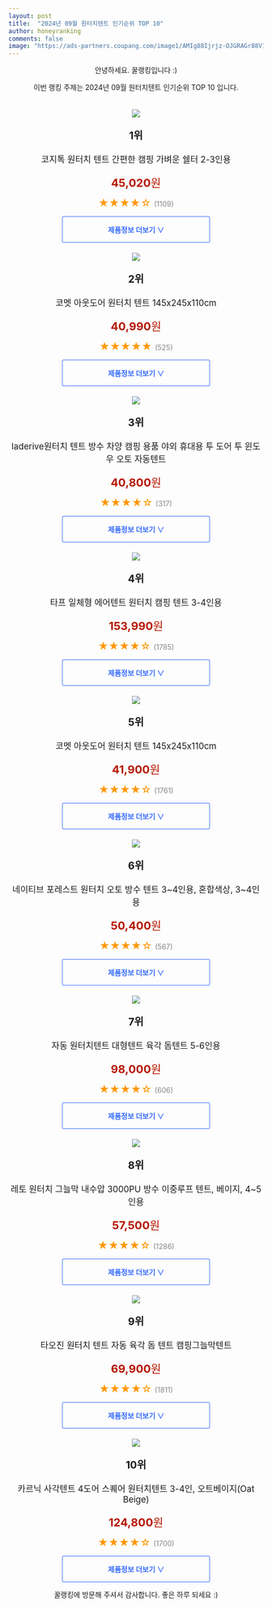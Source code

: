 ```yaml
---
layout: post
title:  "2024년 09월 원터치텐트 인기순위 TOP 10"
author: honeyranking
comments: false
image: "https://ads-partners.coupang.com/image1/AMIg88Ijrjz-OJGRAGr88V1q2_pgQsg7fgb_VjnORL7X6isUuk9-HopwtI3xN5w4-pRFa6pRyrhMZnA1ScLRCTOND9eMUp05e00akwnYASep8D1VU82GXlmN2P4hqYEZXPPfyvdw1zEccf7oRce269xJFmPhfItl64Pxdtr10jgp9TdsFsG4pQRSGsg_d-Vn-oh6ERLbeVboC2N7ufiy5WJPODPp5WiY0U1VDUI2NJW7rURRbkdnJ1lOOtZKkEHy_za5b4FqFjzFxds3VB0YExb-r1Kb3nXrnheqMYS5KGeHaqoeV-rMlpccLJBXuA=="
---
```

<p style="text-align: center;">안녕하세요. 꿀랭킹입니다 :)</p>
<p style="text-align: center;">이번 랭킹 주제는 2024년 09월 원터치텐트 인기순위 TOP 10 입니다.</p><center><img src="https://ads-partners.coupang.com/image1/AMIg88Ijrjz-OJGRAGr88V1q2_pgQsg7fgb_VjnORL7X6isUuk9-HopwtI3xN5w4-pRFa6pRyrhMZnA1ScLRCTOND9eMUp05e00akwnYASep8D1VU82GXlmN2P4hqYEZXPPfyvdw1zEccf7oRce269xJFmPhfItl64Pxdtr10jgp9TdsFsG4pQRSGsg_d-Vn-oh6ERLbeVboC2N7ufiy5WJPODPp5WiY0U1VDUI2NJW7rURRbkdnJ1lOOtZKkEHy_za5b4FqFjzFxds3VB0YExb-r1Kb3nXrnheqMYS5KGeHaqoeV-rMlpccLJBXuA==" style="margin-top:20px" /></center><p style="text-align: center; font-size: 20px"><b>1위</b></p><p style="text-align: center; font-size: 17px">코지톡 원터치 텐트 간편한 캠핑 가벼운 쉘터 2-3인용</p><p style="text-align: center;"><span style="color: #b61800; font-size: 22px;"><b>45,020</b>원</span></p><p style="text-align: center;"><span style="color: #ff9600; font-size: 20px;">★★★★☆ </span><span style="color: #878787;">(1109)</span></p><center><a href="https://link.coupang.com/re/AFFSDP?lptag=AF3899140&subid=honeyrank&pageKey=8079261408&itemId=22773213225&vendorItemId=90115209906&traceid=V0-153-a7747204493e1800&clickBeacon=91ab9040-6ec4-11ef-b5f5-f467b0b199c6%7E3&requestid=20240910010000742142436985&token=31850C%7CMIXED"><div style="font-size: 14px; display: inline-block; padding: 15px 90px; color: #346aff; border-radius: 2px; border: 1px solid #346aff; cursor: pointer;"><b>제품정보 더보기 &or;</b></div></a></center><center><img src="https://ads-partners.coupang.com/image1/urE2EMGa1uK6aq2BuvqOOPhpzCIiQy9PfcvrzdqlIj5B4PR9rsaVoiNux_Vl5vk4ny_ZAcVd8jtnNuPBkcsAorZu4UB4hOExnE6X-cG03Y64z-5BqJ0iAnQtEtOzEAIHKBIdyANoFgGUNyHa4ALw72_JtDNvWuWxJxITOk5rotnqy0SGyvzaLy0rjo-p_mwcYxhsNhzBfBVnkegWwrlm9cC_siJnbwBerpkkhP-KPMHG3zH4UyuC8MIndi6th56J1ei8a_fqgHXLJmK16F-RejDMcDNKXNtt6wfg3A==" style="margin-top:20px" /></center><p style="text-align: center; font-size: 20px"><b>2위</b></p><p style="text-align: center; font-size: 17px">코멧 아웃도어 원터치 텐트 145x245x110cm</p><p style="text-align: center;"><span style="color: #b61800; font-size: 22px;"><b>40,990</b>원</span></p><p style="text-align: center;"><span style="color: #ff9600; font-size: 20px;">★★★★★ </span><span style="color: #878787;">(525)</span></p><center><a href="https://link.coupang.com/re/AFFSDP?lptag=AF3899140&subid=honeyrank&pageKey=5151651402&itemId=15279952989&vendorItemId=82500447736&traceid=V0-153-45cd38bc56dbfdda&requestid=20240910010000742142436985&token=31850C%7CMIXED"><div style="font-size: 14px; display: inline-block; padding: 15px 90px; color: #346aff; border-radius: 2px; border: 1px solid #346aff; cursor: pointer;"><b>제품정보 더보기 &or;</b></div></a></center><center><img src="https://ads-partners.coupang.com/image1/aTOcPBeE9vXJpeWVaZ_Mqyh_8hHaEcCq2EwYWr1rLa6IuTfnarctXKcm-L66SP7g4p_PdryN5M4rjU_zqGWLamI1lOj-IVeXJ-M96SmXqUS2Lo1aiRchhsjo9K2eeOsN04uad1OGPmXKmB_Tf2mHEaYcqXX8H5ciY7zsrEKZUkjj7uTNhq3dNeZyFF1fXavSSlUEDoBltVjtIMUtKIdJbCoIyLVRfA651lBeqRA_R_RlQ32iVlUc5iyfSx-gnMt7mT2k638SN6JKDCoiMTNzqE-HzVOjTgFKmYviuOVr9A4zIwMRP-GO7b3u" style="margin-top:20px" /></center><p style="text-align: center; font-size: 20px"><b>3위</b></p><p style="text-align: center; font-size: 17px">laderive원터치 텐트 방수 차양 캠핑 용품  야외 휴대용 투 도어 투 윈도우 오토 자동텐트</p><p style="text-align: center;"><span style="color: #b61800; font-size: 22px;"><b>40,800</b>원</span></p><p style="text-align: center;"><span style="color: #ff9600; font-size: 20px;">★★★★☆ </span><span style="color: #878787;">(317)</span></p><center><a href="https://link.coupang.com/re/AFFSDP?lptag=AF3899140&subid=honeyrank&pageKey=8172002405&itemId=23343330925&vendorItemId=90374771834&traceid=V0-153-d70e067cf43d330e&requestid=20240910010000742142436985&token=31850C%7CMIXED"><div style="font-size: 14px; display: inline-block; padding: 15px 90px; color: #346aff; border-radius: 2px; border: 1px solid #346aff; cursor: pointer;"><b>제품정보 더보기 &or;</b></div></a></center><center><img src="https://ads-partners.coupang.com/image1/6fNliKx5tnrY5_g16aAT1OC_j5JOr_CJRBtCYZfcHgijD5Na7hV-3xp1FHt0p5K1mssd4SMWaM_jZa9TeMp6HATbbLmRuL6YcZv4QNpI7w22jMGkqk_7OdHIIFd90Fp3Wxqu-2cHSDppS0AseKQSikAiN1swLWkOuaYLPamgWZfiNirqTKDMR3BY1W-5fPMe6gdEBkvNgwuith38FI-IA_sOFjeSDy-t8dLSgnbkB914p92kRugMAPh37wiodeU-2gyb3IfDCAhGQK-UuVahyAnBAULAJPYz7BeN3Z2oQCJBp02JXG9KCWxMVgFKaw==" style="margin-top:20px" /></center><p style="text-align: center; font-size: 20px"><b>4위</b></p><p style="text-align: center; font-size: 17px">타프 일체형 에어텐트 원터치 캠핑 텐트 3-4인용</p><p style="text-align: center;"><span style="color: #b61800; font-size: 22px;"><b>153,990</b>원</span></p><p style="text-align: center;"><span style="color: #ff9600; font-size: 20px;">★★★★☆ </span><span style="color: #878787;">(1785)</span></p><center><a href="https://link.coupang.com/re/AFFSDP?lptag=AF3899140&subid=honeyrank&pageKey=8283876438&itemId=23884319870&vendorItemId=90907155162&traceid=V0-153-982b1272ddf56e70&clickBeacon=91ab9040-6ec4-11ef-96e0-4e122179b159%7E3&requestid=20240910010000742142436985&token=31850C%7CMIXED"><div style="font-size: 14px; display: inline-block; padding: 15px 90px; color: #346aff; border-radius: 2px; border: 1px solid #346aff; cursor: pointer;"><b>제품정보 더보기 &or;</b></div></a></center><center><img src="https://ads-partners.coupang.com/image1/N-KgxDIW1-AaLDrSN78D01x80ZrLVD39y3wYUj05cs-ARwOQn8e9ZwRLfpjbapEOhV_6Ti-XsbocnbojSZakkk5abDLBiDz8nT0jX0XBAx5sGpx99QjVhlOJ3ziNafBTAk1_xtoNRjxb7r6fMtA34r8AQPqgaBihUSPlwCIJJTMj6hLzI9FGtaTgEaNSYqFGZFTJiDmfH4wqgcljNTy5svWUu3LNLJdGNW5OP-E_mXcpVbR0PUBhVddGNy2nEzlDshOslfOoawOJA-VyXMAAedpvaybUq6FEgQ==" style="margin-top:20px" /></center><p style="text-align: center; font-size: 20px"><b>5위</b></p><p style="text-align: center; font-size: 17px">코멧 아웃도어 원터치 텐트 145x245x110cm</p><p style="text-align: center;"><span style="color: #b61800; font-size: 22px;"><b>41,900</b>원</span></p><p style="text-align: center;"><span style="color: #ff9600; font-size: 20px;">★★★★☆ </span><span style="color: #878787;">(1761)</span></p><center><a href="https://link.coupang.com/re/AFFSDP?lptag=AF3899140&subid=honeyrank&pageKey=5151651402&itemId=7079431971&vendorItemId=74371426349&traceid=V0-153-45cd38bc56dbfdda&requestid=20240910010000742142436985&token=31850C%7CMIXED"><div style="font-size: 14px; display: inline-block; padding: 15px 90px; color: #346aff; border-radius: 2px; border: 1px solid #346aff; cursor: pointer;"><b>제품정보 더보기 &or;</b></div></a></center><center><img src="https://ads-partners.coupang.com/image1/blZJaLD_b14zLyYibs5v09PXB_zXhFh3X4JaKM2rG9yuC6xeMpwmFa0LjIzSYJUF5MA8Sr4E685dMmRevFRn3upNQXfs9MteodvlpEtVSqBIiJCQHq8zrngNu1sLEnZe12c76TAQJdP82IKElX62zha0vBoRhYhWuT6j9hv6NKYdULzF4S3m_c-vCNe9RGIu18gw6sw3XPR296pnhts2NjBT8E9bwNLNHCLStcll9-baHQFrlteKMK3i6zthOjjVohv9Ly0DLWfl4aMTsDpMiU0YhzkIh73kp3MUKli8rNW4m3COi68T8bYZ_cI6WAI=" style="margin-top:20px" /></center><p style="text-align: center; font-size: 20px"><b>6위</b></p><p style="text-align: center; font-size: 17px">네이티브 포레스트 원터치 오토 방수 텐트 3~4인용, 혼합색상, 3~4인용</p><p style="text-align: center;"><span style="color: #b61800; font-size: 22px;"><b>50,400</b>원</span></p><p style="text-align: center;"><span style="color: #ff9600; font-size: 20px;">★★★★☆ </span><span style="color: #878787;">(567)</span></p><center><a href="https://link.coupang.com/re/AFFSDP?lptag=AF3899140&subid=honeyrank&pageKey=7608049389&itemId=20142397910&vendorItemId=87682484030&traceid=V0-153-dad6a322edbcc5b9&clickBeacon=91abb750-6ec4-11ef-a782-02f1b521c4a3%7E3&requestid=20240910010000742142436985&token=31850C%7CMIXED"><div style="font-size: 14px; display: inline-block; padding: 15px 90px; color: #346aff; border-radius: 2px; border: 1px solid #346aff; cursor: pointer;"><b>제품정보 더보기 &or;</b></div></a></center><center><img src="https://ads-partners.coupang.com/image1/qAT1-m8nuxY-RPPhqAkNRsvxCez-aULRFhJipgLhPowDXkK9tTSQPyroVyBVwMk8RogVTUolOUcpGTd0eGig4eMCXNu5OKxwsERW1mhBhfdR5l-Xn0uunW1lXuFn2QwphnP0fv1qitETU6n9gemwRzpzIkjMb93LIU8bDg2DUlPBGHlqD3NOWFueulxSxClW55Vs3pnYo0b68kljsd4QX8phVs78Uksfo_vrPaPp-qno_sef25-9WOdEJhSu4tNGX5l8zD_uI3M9Kzioki7Yte81_TPsai36rPY-LUlFVOSkMCvmtNgekr5Hlw==" style="margin-top:20px" /></center><p style="text-align: center; font-size: 20px"><b>7위</b></p><p style="text-align: center; font-size: 17px">자동 원터치텐트 대형텐트 육각 돔텐트 5-6인용</p><p style="text-align: center;"><span style="color: #b61800; font-size: 22px;"><b>98,000</b>원</span></p><p style="text-align: center;"><span style="color: #ff9600; font-size: 20px;">★★★★☆ </span><span style="color: #878787;">(606)</span></p><center><a href="https://link.coupang.com/re/AFFSDP?lptag=AF3899140&subid=honeyrank&pageKey=7537411358&itemId=19805716194&vendorItemId=87522585066&traceid=V0-153-422a8e7e803df783&requestid=20240910010000742142436985&token=31850C%7CMIXED"><div style="font-size: 14px; display: inline-block; padding: 15px 90px; color: #346aff; border-radius: 2px; border: 1px solid #346aff; cursor: pointer;"><b>제품정보 더보기 &or;</b></div></a></center><center><img src="https://ads-partners.coupang.com/image1/9DocNCwzWpHrUxMl9Ot5sw0b6ClHsR3yuN0rLTAFkeOUHd1RNXhABJZJoXrvDkkwq2LyHQKJb5fpEs0ZF84gifeD-_8LKqJgQWbXTDZT93YQcEqZRUBiCe-6iJ1JmowakFl5r1KHbCVFrgRhMdwXYnQ4PZylw9JJdDDhC7C4bIt5_qTA0zuFG9Qe2mfKec-0Wwwat3AywPouBl0T-f1hmBf-qlJ4xQihVkMV4oLGpEsQC1RsjDPQoOj2NnifmICXWq0iLdeKZJk6A3FA_gW8ynzFlDTqVDzP8MV4PNbp4Q==" style="margin-top:20px" /></center><p style="text-align: center; font-size: 20px"><b>8위</b></p><p style="text-align: center; font-size: 17px">레토 원터치 그늘막 내수압 3000PU 방수 이중루프 텐트, 베이지, 4~5인용</p><p style="text-align: center;"><span style="color: #b61800; font-size: 22px;"><b>57,500</b>원</span></p><p style="text-align: center;"><span style="color: #ff9600; font-size: 20px;">★★★★☆ </span><span style="color: #878787;">(1286)</span></p><center><a href="https://link.coupang.com/re/AFFSDP?lptag=AF3899140&subid=honeyrank&pageKey=7914900586&itemId=21726775436&vendorItemId=88836737946&traceid=V0-153-3444d79ab0aeccb7&clickBeacon=91abb750-6ec4-11ef-92bb-443b18afaa51%7E3&requestid=20240910010000742142436985&token=31850C%7CMIXED"><div style="font-size: 14px; display: inline-block; padding: 15px 90px; color: #346aff; border-radius: 2px; border: 1px solid #346aff; cursor: pointer;"><b>제품정보 더보기 &or;</b></div></a></center><center><img src="https://ads-partners.coupang.com/image1/Uj8E1tVdMZphNPGWUpQsoBZ640FGugb8eL5TnTIrDM3-tpaMMQLd36pzMsDkPZ0DWcp8TG8ntPS3HcWoMK40PB34YsBelW1K8NXy3aF1xWFV4_QsR3qKbVEBXoTvt1Z9P-TXuSyLR6Rmni-LXP55mRBtNQsALrdzOh-NLV4lFwAC9elbv5s0GRxPv96fCTFo7g2yW_pfiBQSX1XR5QEXcK21YmADYXwy9WPMrwnLbmxpF3PMpR5uYhdiAMYbx7qard9lLhG-tWHF_4uzgFXV4OeV4cjmZvrKdrmPDvnen7hLoXsLG5BWGjY=" style="margin-top:20px" /></center><p style="text-align: center; font-size: 20px"><b>9위</b></p><p style="text-align: center; font-size: 17px">타오진 원터치 텐트 자동 육각 돔 텐트 캠핑그늘막텐트</p><p style="text-align: center;"><span style="color: #b61800; font-size: 22px;"><b>69,900</b>원</span></p><p style="text-align: center;"><span style="color: #ff9600; font-size: 20px;">★★★★☆ </span><span style="color: #878787;">(1811)</span></p><center><a href="https://link.coupang.com/re/AFFSDP?lptag=AF3899140&subid=honeyrank&pageKey=8040157084&itemId=22508227407&vendorItemId=89508577270&traceid=V0-153-5ba8f12f50eae189&requestid=20240910010000742142436985&token=31850C%7CMIXED"><div style="font-size: 14px; display: inline-block; padding: 15px 90px; color: #346aff; border-radius: 2px; border: 1px solid #346aff; cursor: pointer;"><b>제품정보 더보기 &or;</b></div></a></center><center><img src="https://ads-partners.coupang.com/image1/1-Ne8tTjlr9WgfgC19Z08haneT30LPALNlq8HwCT8G2I4Pr1M898kDqpEoDR-UXkvdGMLhjQ4qsNgbTokKrAKhmxTzDGvSjc5XH1v1R2th1dujECzCTCoMBmiswv8o3xmgFt48CRayvg9kDCXcr5WMxo-gAa7J8Z4bfqQL2DAdy3I8fhHbhuS5gG2fuIS-nsQ9zHsk40KgqZmsM0H2TIg0kkZV3Wfi66DLWh62bX7Pnf1sZk5W5pJilYJ1CZsdDQaExATPTBK4VUyYmU0zhPSikaN9XQnxO_OUg_IBuHA78YT3DC_yn2CNulXiVWuA==" style="margin-top:20px" /></center><p style="text-align: center; font-size: 20px"><b>10위</b></p><p style="text-align: center; font-size: 17px">카르닉 사각텐트 4도어 스퀘어 원터치텐트 3-4인, 오트베이지(Oat Beige)</p><p style="text-align: center;"><span style="color: #b61800; font-size: 22px;"><b>124,800</b>원</span></p><p style="text-align: center;"><span style="color: #ff9600; font-size: 20px;">★★★★☆ </span><span style="color: #878787;">(1700)</span></p><center><a href="https://link.coupang.com/re/AFFSDP?lptag=AF3899140&subid=honeyrank&pageKey=8166078285&itemId=24002168981&vendorItemId=91022928936&traceid=V0-153-5807bf8be055d306&clickBeacon=91abb750-6ec4-11ef-87b6-cc37f3442ef4%7E3&requestid=20240910010000742142436985&token=31850C%7CMIXED"><div style="font-size: 14px; display: inline-block; padding: 15px 90px; color: #346aff; border-radius: 2px; border: 1px solid #346aff; cursor: pointer;"><b>제품정보 더보기 &or;</b></div></a></center><p style="text-align: center;">꿀랭킹에 방문해 주셔서 감사합니다. 좋은 하루 되세요 :)</p>